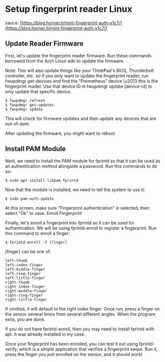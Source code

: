 # Setup fingerprint reader Linux

sauce: [https://blog.horner.tj/mint-fingerprint-auth-x1c7/](https://blog.horner.tj/mint-fingerprint-auth-x1c7/)

## Update Reader Firmware

First, let's update the fingerprint reader firmware. Run these commands borrowed from the Arch Linux wiki to update the firmware.

Note: This will also update things like your ThinkPad's BIOS, Thunderbolt controller, etc. so if you only want to update the fingerprint reader, run fwupdmgr get-devices and find the "Prometheus" device \u2013 this is the fingerprint reader. Use that device ID in fwupdmgr update [device-id] to only update that specific device.

```shell
$ fwupdmgr refresh
$ fwupdmgr get-updates
$ fwupdmgr update
```

This will check for firmware updates and then update any devices that are out-of-date.

After updating the firmware, you might want to reboot

## Install PAM Module

Next, we need to install the PAM module for fprintd so that it can be used as an authentication method alongside a password. Run this commands to do so:

```shell
$ sudo apt install libpam-fprintd
```

Now that the module is installed, we need to tell the system to use it:

```shell
$ sudo pam-auth-update
```

At this screen, make sure "Fingerprint authentication" is selected, then select "Ok" to save.
Enroll Fingerprint

Finally, let's enroll a fingerprint into fprintd so it can be used for authentication. We will be using fprintd-enroll to register a fingerprint. Run this command to enroll a finger:

```shell
$ fprintd-enroll -f [finger]
```

[finger] can be one of:

    left-thumb
    left-index-finger
    left-middle-finger
    left-ring-finger
    left-little-finger
    right-thumb
    right-index-finger
    right-middle-finger
    right-ring-finger
    right-little-finger

If omitted, it will default to the right index finger. Once run, press a finger on the sensor several times from several different angles. When the program exits, you are done.

If you do not have fprintd-enroll, then you may need to install fprintd with apt. It was already installed in my case.

Once your fingerprint has been enrolled, you can test it out using fprintd-verify, which is a simple application that verifies a fingerprint swipe. Run it, press the finger you just enrolled on the sensor, and it should work!
